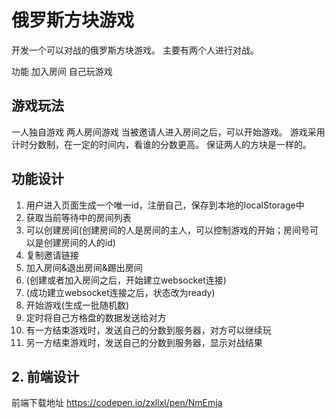 # 俄罗斯方块游戏

开发一个可以对战的俄罗斯方块游戏。
主要有两个人进行对战。

功能
加入房间
自己玩游戏

## 游戏玩法

一人独自游戏
两人房间游戏
当被邀请人进入房间之后，可以开始游戏。
游戏采用计时分数制，在一定的时间内，看谁的分数更高。
保证两人的方块是一样的。

## 功能设计

1. 用户进入页面生成一个唯一id，注册自己，保存到本地的localStorage中
2. 获取当前等待中的房间列表
3. 可以创建房间(创建房间的人是房间的主人，可以控制游戏的开始；房间号可以是创建房间的人的id)
4. 复制邀请链接
5. 加入房间&退出房间&踢出房间
6. (创建或者加入房间之后，开始建立websocket连接)
7. (成功建立websocket连接之后，状态改为ready)
8. 开始游戏(生成一批随机数)
9. 定时将自己方格盘的数据发送给对方
10. 有一方结束游戏时，发送自己的分数到服务器，对方可以继续玩
11. 另一方结束游戏时，发送自己的分数到服务器，显示对战结果












## 2. 前端设计

前端下载地址
https://codepen.io/zxllxl/pen/NmEmja


